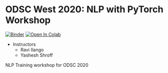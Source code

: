 # ODSC West 2020: NLP with PyTorch Workshop

[![Binder](https://mybinder.org/badge_logo.svg)](https://mybinder.org/v2/gh/ravi-ilango/odsc2020_nlp/master)
[![Open In Colab](https://colab.research.google.com/assets/colab-badge.svg)](https://colab.research.google.com/github/ravi-ilango/odsc2020_nlp/)

* Instructors
  - Ravi Ilango
  - Yashesh Shroff


NLP Training workshop for ODSC 2020
